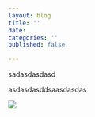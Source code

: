 ```yaml
---
layout: blog
title: ''
date: 
categories: ''
published: false

---
```

sadasdasdasd

asdasdasddsaasdasdas

![](/uploads/img_7798.png)
